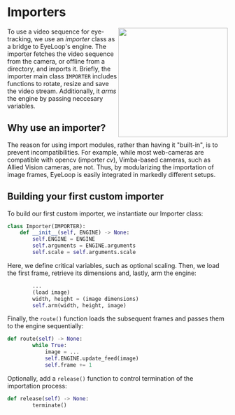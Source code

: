 # Importers #
<p align="right">
    <img src="https://github.com/simonarvin/eyeloop/blob/master/misc/imgs/importer_overview.svg?raw=true" align="right" height="250">
    </p>
    
To use a video sequence for eye-tracking, we use an *importer* class as a bridge to EyeLoop's engine. The importer fetches the video sequence from the camera, or offline from a directory, and imports it. Briefly, the importer main class ```IMPORTER``` includes functions to rotate, resize and save the video stream. Additionally, it *arms* the engine by passing neccesary variables.

## Why use an importer? ##
The reason for using import modules, rather than having it "built-in", is to prevent incompatibilities. For example, while most web-cameras are compatible with opencv (importer *cv*), Vimba-based cameras, such as Allied Vision cameras, are not. Thus, by modularizing the importation of image frames, EyeLoop is easily integrated in markedly different setups.

## Building your first custom importer ##
To build our first custom importer, we instantiate our Importer class:
```python
class Importer(IMPORTER):
    def __init__(self, ENGINE) -> None:
        self.ENGINE = ENGINE
        self.arguments = ENGINE.arguments
        self.scale = self.arguments.scale
```
Here, we define critical variables, such as optional scaling. Then, we load the first frame, retrieve its dimensions and, lastly, arm the engine:

```python
        ...
        (load image)
        width, height = (image dimensions)
        self.arm(width, height, image)
```
Finally, the ```route()``` function loads the subsequent frames and passes them to the engine sequentially:
```python
def route(self) -> None:
        while True:
            image = ...
            self.ENGINE.update_feed(image)
            self.frame += 1
```
Optionally, add a ```release()``` function to control termination of the importation process:
```python
def release(self) -> None:
        terminate()
```
